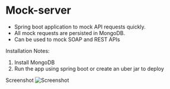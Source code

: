 # Mock-server
- Spring boot application to mock API requests quickly. 
- All mock requests are persisted in MongoDB. 
- Can be used to mock SOAP and REST APIs

Installation Notes:
1. Install MongoDB
2. Run the app using spring boot or create an uber jar to deploy

Screenshot
![Screenshot](https://github.com/kunwardeeps/mock-server/raw/master/mock-server/src/images/screenshot.png)
